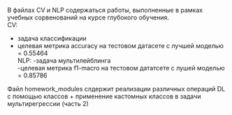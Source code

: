 В файлах CV и NLP содержаться работы, выполненные в рамках учебных сорвенований на курсе глубокого обучения.\
CV:
- задача классификации
- целевая метрика accuracy на тестовом датасете с лучшей моделью = 0.55464\
NLP:
-задача мультилейблинга\
-целевая метрика f1-macro на тестовом дататсете с лушей моделью = 0.85786

Файл homework_modules слдержит реализации различных операций DL с помощью классов + применение кастомных классов в задачи мультирегрессии (часть 2)

